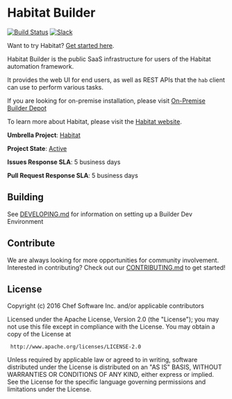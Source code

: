 # Habitat Builder

[![Build Status](https://api.travis-ci.org/habitat-sh/builder.svg?branch=master)](https://travis-ci.org/habitat-sh/builder)
[![Slack](http://slack.habitat.sh/badge.svg)](http://slack.habitat.sh/)

Want to try Habitat? [Get started here](https://www.habitat.sh/tutorials/get-started/demo/).

Habitat Builder is the public SaaS infrastructure for users of the Habitat automation framework.

It provides the web UI for end users, as well as REST APIs that the `hab` client can use to perform various tasks.

If you are looking for on-premise installation, please visit [On-Premise Builder Depot](https://github.com/habitat-sh/on-prem-builder)

To learn more about Habitat, please visit the [Habitat website](https://www.habitat.sh).

**Umbrella Project**: [Habitat](https://github.com/habitat-sh/habitat)

**Project State**: [Active](https://github.com/chef/chef-oss-practices/blob/master/repo-management/repo-states.md#active)

**Issues Response SLA**: 5 business days

**Pull Request Response SLA**: 5 business days

## Building

See [DEVELOPING.md](DEVELOPING.md) for information on setting up a Builder Dev Environment

## Contribute

We are always looking for more opportunities for community involvement. Interested in contributing? Check out our [CONTRIBUTING.md](CONTRIBUTING.md) to get started!

## License

Copyright (c) 2016 Chef Software Inc. and/or applicable contributors

Licensed under the Apache License, Version 2.0 (the "License");
you may not use this file except in compliance with the License.
You may obtain a copy of the License at

     http://www.apache.org/licenses/LICENSE-2.0

Unless required by applicable law or agreed to in writing, software
distributed under the License is distributed on an "AS IS" BASIS,
WITHOUT WARRANTIES OR CONDITIONS OF ANY KIND, either express or implied.
See the License for the specific language governing permissions and
limitations under the License.
